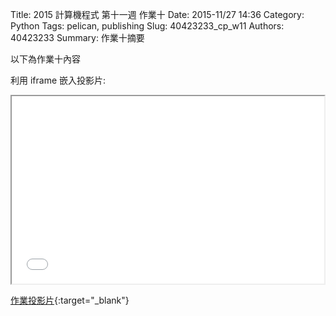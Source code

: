 Title: 2015 計算機程式 第十一週 作業十
Date: 2015-11/27 14:36
Category: Python
Tags: pelican, publishing
Slug: 40423233_cp_w11
Authors: 40423233
Summary: 作業十摘要

以下為作業十內容

利用 iframe 嵌入投影片:

<iframe src="40423233_cp_w11_p.html" width="500" height="300"></iframe>

[作業投影片](40423233_cp_w11_p.html){:target="_blank"}

